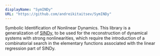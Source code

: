 ```yaml
---
displayName: "SymINDy"
URL: "https://github.com/andreikitaitsev/SymINDy"
---
```


Symbolic Identification of Nonlinear Dynamics. This library is a generalization of [SINDy](https://github.com/dynamicslab/pysindy), to be used for the reconstruction of dynamical systems with strong nonlinearities, which require the introduction of a combinatorial search in the elementary functions associated with the linear regression part of SINDy.